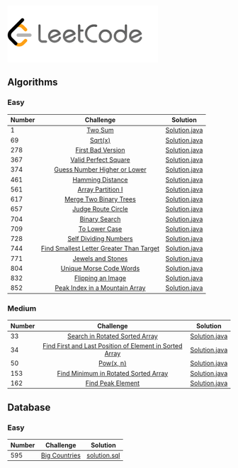 <p>
    <a href="https://leetcode.com/rysharprules/" target="_blank">
        <img src="https://raw.githubusercontent.com/rysharprules/Coding-Problems-and-Solutions/master/LeetCode/leetcode.png" height="128" width="340">
    </a>
</p>

## Algorithms
### Easy
|Number|Challenge|Solution|
|:---|:---:|:---:|
|1| [Two Sum](https://leetcode.com/problems/two-sum/description/) | [Solution.java](https://github.com/rysharprules/Coding-Problems-and-Solutions/blob/master/LeetCode/Algorithms/Easy/Two%20Sum/Solution.java) |
|69| [Sqrt(x)](https://leetcode.com/problems/sqrtx/description/) | [Solution.java](https://github.com/rysharprules/Coding-Problems-and-Solutions/blob/master/LeetCode/Algorithms/Easy/Sqrt(x)/Solution.java) |
|278| [First Bad Version](https://leetcode.com/problems/first-bad-version/description/) | [Solution.java](https://github.com/rysharprules/Coding-Problems-and-Solutions/blob/master/LeetCode/Algorithms/Easy/First%20Bad%20Version/Solution.java) |
|367| [Valid Perfect Square](https://leetcode.com/problems/valid-perfect-square/description/) | [Solution.java](https://github.com/rysharprules/Coding-Problems-and-Solutions/blob/master/LeetCode/Algorithms/Easy/Valid%20Perfect%20Square/Solution.java) |
|374| [Guess Number Higher or Lower](https://leetcode.com/problems/guess-number-higher-or-lower/description/) | [Solution.java](https://github.com/rysharprules/Coding-Problems-and-Solutions/blob/master/LeetCode/Algorithms/Easy/Guess%20Number%20Higher%20or%20Lower/Solution.java) |
|461| [Hamming Distance](https://leetcode.com/problems/hamming-distance/description/) | [Solution.java](https://github.com/rysharprules/Coding-Problems-and-Solutions/blob/master/LeetCode/Algorithms/Easy/Hamming%20Distance/Solution.java) |
|561| [Array Partition I](https://leetcode.com/problems/array-partition-i/description/) | [Solution.java](https://github.com/rysharprules/Coding-Problems-and-Solutions/blob/master/LeetCode/Algorithms/Easy/Array%20Partition%20I/Solution.java) |
|617| [Merge Two Binary Trees](https://leetcode.com/problems/merge-two-binary-trees/description/) | [Solution.java](https://github.com/rysharprules/Coding-Problems-and-Solutions/blob/master/LeetCode/Algorithms/Easy/Merge%20Two%20Binary%20Trees/Solution.java) |
|657| [Judge Route Circle](https://leetcode.com/problems/judge-route-circle/description/) | [Solution.java](https://github.com/rysharprules/Coding-Problems-and-Solutions/blob/master/LeetCode/Algorithms/Easy/Judge%20Route%20Circle/Solution.java) |
|704| [Binary Search](https://leetcode.com/problems/binary-search/description/) | [Solution.java](https://github.com/rysharprules/Coding-Problems-and-Solutions/blob/master/LeetCode/Algorithms/Easy/Binary%20Search/Solution.java) |
|709| [To Lower Case](https://leetcode.com/problems/to-lower-case/description/) | [Solution.java](https://github.com/rysharprules/Coding-Problems-and-Solutions/blob/master/LeetCode/Algorithms/Easy/To%20Lower%20Case/Solution.java) |
|728| [Self Dividing Numbers](https://leetcode.com/problems/self-dividing-numbers/description/) | [Solution.java](https://github.com/rysharprules/Coding-Problems-and-Solutions/blob/master/LeetCode/Algorithms/Easy/Self%20Dividing%20Numbers/Solution.java) |
|744| [Find Smallest Letter Greater Than Target](https://leetcode.com/problems/find-smallest-letter-greater-than-target/description/) | [Solution.java](https://github.com/rysharprules/Coding-Problems-and-Solutions/blob/master/LeetCode/Algorithms/Easy/Find%20Smallest%20Letter%20Greater%20Than%20Target/Solution.java) |
|771| [Jewels and Stones](https://leetcode.com/problems/jewels-and-stones/description/) | [Solution.java](https://github.com/rysharprules/Coding-Problems-and-Solutions/blob/master/LeetCode/Algorithms/Easy/Jewels%20and%20Stones/Solution.java) |
|804| [Unique Morse Code Words](https://leetcode.com/problems/unique-morse-code-words/description/) | [Solution.java](https://github.com/rysharprules/Coding-Problems-and-Solutions/tree/master/LeetCode/Algorithms/Easy/Unique%20Morse%20Code%20Words) |
|832| [Flipping an Image](https://leetcode.com/problems/flipping-an-image/) | [Solution.java](https://github.com/rysharprules/Coding-Problems-and-Solutions/blob/master/LeetCode/Algorithms/Easy/Flipping%20an%20Image/Solution.java) |
|852| [Peak Index in a Mountain Array](https://leetcode.com/problems/peak-index-in-a-mountain-array/description/) | [Solution.java](https://github.com/rysharprules/Coding-Problems-and-Solutions/blob/master/LeetCode/Algorithms/Easy/Peak%20Index%20in%20a%20Mountain%20Array/Solution.java) |

### Medium
|Number|Challenge|Solution|
|:---|:---:|:---:|
|33| [Search in Rotated Sorted Array](https://leetcode.com/problems/search-in-rotated-sorted-array/description/) | [Solution.java](https://github.com/rysharprules/Coding-Problems-and-Solutions/blob/master/LeetCode/Algorithms/Medium/Search%20in%20Rotated%20Sorted%20Array/Solution.java) |
|34| [Find First and Last Position of Element in Sorted Array](https://leetcode.com/problems/find-first-and-last-position-of-element-in-sorted-array/description/) | [Solution.java](https://github.com/rysharprules/Coding-Problems-and-Solutions/blob/master/LeetCode/Algorithms/Medium/Find%20First%20and%20Last%20Position%20of%20Element%20in%20Sorted%20Array/Solution.java) |
|50| [Pow(x, n)](https://leetcode.com/problems/powx-n/description/) | [Solution.java](https://github.com/rysharprules/Coding-Problems-and-Solutions/blob/master/LeetCode/Algorithms/Medium/Pow(x,%20n)/Solution.java) |
|153| [Find Minimum in Rotated Sorted Array](https://leetcode.com/problems/find-minimum-in-rotated-sorted-array/description/) | [Solution.java](https://github.com/rysharprules/Coding-Problems-and-Solutions/blob/master/LeetCode/Algorithms/Medium/Find%20Minimum%20in%20Rotated%20Sorted%20Array/Solution.java) |
|162| [Find Peak Element](https://leetcode.com/problems/find-peak-element/description/) | [Solution.java](https://github.com/rysharprules/Coding-Problems-and-Solutions/blob/master/LeetCode/Algorithms/Medium/Find%20Peak%20Element/Solution.java) |

## Database
### Easy
|Number|Challenge|Solution|
|:---|:---:|:---:|
|595| [Big Countries](https://leetcode.com/problems/big-countries/description/) | [solution.sql](https://github.com/rysharprules/Coding-Problems-and-Solutions/blob/master/LeetCode/Database/Easy/solution.sql) |
